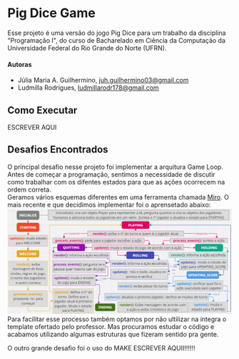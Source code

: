 # Pig Dice Game

Esse projeto é uma versão do jogo Pig Dice para um trabalho da disciplina "Programação I", do curso de Bacharelado em Ciência da Computação da Universidade Federal do Rio Grande do Norte (UFRN). 

#### Autoras
* Júlia Maria A. Guilhermino, <juh.guilhermino03@gmail.com>
* Ludmilla Rodrigues, <ludmillarodr178@gmail.com>

## Como Executar
ESCREVER AQUI

## Desafios Encontrados

O principal desafio nesse projeto foi implementar a arquitura Game Loop. Antes de começar a programação, sentimos a necessidade de discutir como trabalhar com os difentes estados para que as ações ocorrecem na ordem correta.  
Geramos vários esquemas diferentes em uma ferramenta chamada [Miro](https://miro.com/app/dashboard/). O mais recente e que decidimos implementar foi o aprensetado abaixo:
![Projeto do Jogo](./imgs/project_final.png)
Para facilitar esse processo também optamos por não ultilizar na integra o template ofertado pelo professor. Mas procuramos estudar o código e acabamos utilizando algumas estruturas que fizeram sentido pra gente.

O outro grande desafio foi o uso do MAKE ESCREVER AQUII!!!!!!